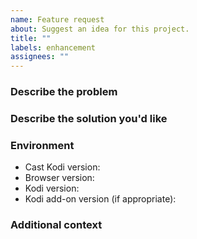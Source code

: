 ```yaml
---
name: Feature request
about: Suggest an idea for this project.
title: ""
labels: enhancement
assignees: ""
---
```


### Describe the problem

<!-- A clear and concise description of what the problem is. Ex. I'm always
     frustrated when [...] -->

### Describe the solution you'd like

<!-- A clear and concise description of what you want to happen. -->

### Environment

- Cast Kodi version<!-- e.g. 7.5.1 -->:
- Browser version<!-- e.g. Chrome 121.0.6167.85, Firefox 122.0 -->:
- Kodi version<!-- e.g. 20.2 -->:
- Kodi add-on version (if appropriate)<!-- e.g. YouTube 7.0.2.2 -->:

### Additional context

<!-- Add any other context or screenshots about the feature request here. -->
